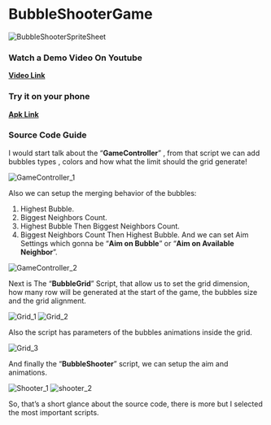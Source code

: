 # BubbleShooterGame
![BubbleShooterSpriteSheet](https://user-images.githubusercontent.com/62396712/79257135-7a8e8000-7e89-11ea-9be0-83d2a05591ad.jpg)

### Watch a Demo Video On Youtube
**[Video Link](https://youtu.be/BJlwRPlcW1I)**

### Try it on your phone
**[Apk Link](https://1drv.ms/u/s!Ambq7X4wLes3pXFV2-6n8Xwp62y1?e=mgfalJ)**

### Source Code Guide

I would start talk about the “**GameController**” , from that script we can add bubbles types ,  colors and how what the limit should the grid generate! 

![GameController_1](https://user-images.githubusercontent.com/62396712/79257582-1f10c200-7e8a-11ea-81fa-d258afe3369b.PNG)

Also we can setup the merging behavior of the bubbles:
1.	Highest Bubble.
2.	Biggest Neighbors Count.
3.	Highest Bubble Then Biggest Neighbors Count.
4.	Biggest Neighbors Count Then Highest Bubble.
And we can set Aim Settings which gonna be “**Aim on Bubble**” or “**Aim on Available Neighbor**”.

![GameController_2](https://user-images.githubusercontent.com/62396712/79257699-4c5d7000-7e8a-11ea-891a-5faf232e23a4.PNG)


Next is The “**BubbleGrid**” Script, that allow us to set the grid dimension, how many row will be generated at the start of the game, the bubbles size and the grid alignment.

![Grid_1](https://user-images.githubusercontent.com/62396712/79258171-06ed7280-7e8b-11ea-8021-d4ea16b6edce.PNG)
![Grid_2](https://user-images.githubusercontent.com/62396712/79257787-6e56f280-7e8a-11ea-8139-5132f6fed9bf.PNG)

Also the script has parameters of the bubbles animations inside the grid.

![Grid_3](https://user-images.githubusercontent.com/62396712/79257799-7151e300-7e8a-11ea-9740-6d86d2a939ee.PNG)

And finally the “**BubbleShooter**” script, we can setup the aim and animations.

![Shooter_1](https://user-images.githubusercontent.com/62396712/79257969-b7a74200-7e8a-11ea-9846-8cf3ea867fa3.PNG)
![shooter_2](https://user-images.githubusercontent.com/62396712/79257973-baa23280-7e8a-11ea-9117-2df388f399f3.PNG)

So, that’s a short glance about the source code, there is more but I selected the most important scripts.

